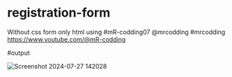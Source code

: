 # registration-form
Without css form only html using
#mR-codding07
@mrcodding
#mrcodding
https://www.youtube.com/@mR-codding

#output


![Screenshot 2024-07-27 142028](https://github.com/user-attachments/assets/0fbf8ca9-0cdb-488d-9904-284ad5730b91)
